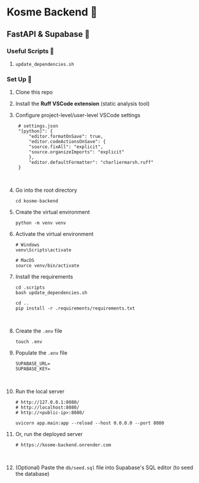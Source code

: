 # Kosme Backend 💙

## FastAPI & Supabase 🥶

### Useful Scripts 🤣

1. `update_dependencies.sh`

### Set Up 🤩

1. Clone this repo

2. Install the **Ruff VSCode extension** (static analysis tool)
3. Configure project-level/user-level VSCode settings

   ```
    # settings.json
    "[python]": {
        "editor.formatOnSave": true,
        "editor.codeActionsOnSave": {
        "source.fixAll": "explicit",
        "source.organizeImports": "explicit"
        },
        "editor.defaultFormatter": "charliermarsh.ruff"
    }
   ```

   <br>

4. Go into the root directory
   ```
   cd kosme-backend
   ```
5. Create the virtual environment
   ```
   python -m venv venv
   ```
6. Activate the virtual environment

   ```
   # Windows
   venv\Scripts\activate

   # MacOS
   source venv/bin/activate
   ```

7. Install the requirements

   ```
   cd .scripts
   bash update_dependencies.sh

   cd ..
   pip install -r .requirements/requirements.txt
   ```

   <br>

8. Create the `.env` file
   ```
   touch .env
   ```
9. Populate the `.env` file

   ```
   SUPABASE_URL=
   SUPABASE_KEY=
   ```

   <br>

10. Run the local server

    ```
    # http://127.0.0.1:8080/
    # http://localhost:8080/
    # http://<public-ip>:8080/

    uvicorn app.main:app --reload --host 0.0.0.0 --port 8080
    ```

11. Or, run the deployed server

    ```
    # https://kosme-backend.onrender.com
    ```

    <br>

12. (Optional) Paste the `db/seed.sql` file into Supabase's SQL editor (to seed the database)
